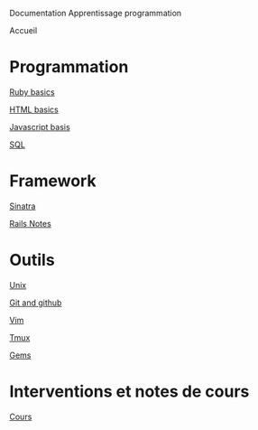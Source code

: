 Documentation Apprentissage programmation

Accueil

# Programmation

[Ruby basics](/Ruby)

[HTML basics](/Html)

[Javascript basis](/Javascript)

[SQL](/Sql)

# Framework 

[Sinatra](/Sinatra)

[Rails Notes](/Rails)

# Outils

[Unix](/Unix)

[Git and github](/git)

[Vim](/vim)

[Tmux](/tmux)

[Gems](/gems)

# Interventions et notes de cours

[Cours](/cours)